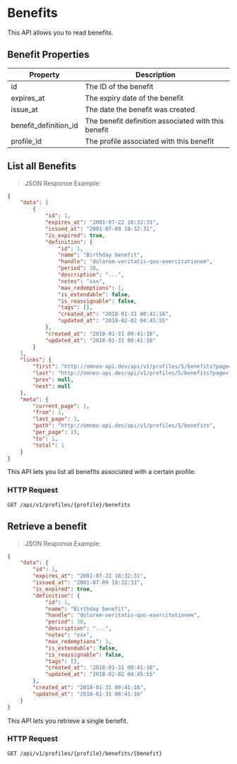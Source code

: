 # Benefits

This API allows you to read benefits.

## Benefit Properties

| Property             | Description                                         |
|-----------------------|-----------------------------------------------------|
| id                    | The ID of the benefit                               |
| expires_at            | The expiry date of the benefit                      |
| issue_at              | The date the benefit was created                    |
| benefit_definition_id | The benefit definition associated with this benefit |
| profile_id            | The profile associated with this benefit            |



## List all Benefits

> JSON Response Example:
                
```json
{
    "data": [
        {
            "id": 1,
            "expires_at": "2001-07-22 18:32:31",
            "issued_at": "2001-07-09 18:32:31",
            "is_expired": true,
            "definition": {
                "id": 1,
                "name": "Birthday benefit",
                "handle": "dolorem-veritatis-quo-exercitationem",
                "period": 30,
                "description": "...",
                "notes": "xxx",
                "max_redemptions": 1,
                "is_extendable": false,
                "is_reassignable": false,
                "tags": [],
                "created_at": "2018-01-31 00:41:16",
                "updated_at": "2018-02-02 04:45:55"
            },
            "created_at": "2018-01-31 00:41:16",
            "updated_at": "2018-01-31 00:41:16"
        }
    ],
    "links": {
        "first": "http://omneo-api.dev/api/v1/profiles/5/benefits?page=1",
        "last": "http://omneo-api.dev/api/v1/profiles/5/benefits?page=1",
        "prev": null,
        "next": null
    },
    "meta": {
        "current_page": 1,
        "from": 1,
        "last_page": 1,
        "path": "http://omneo-api.dev/api/v1/profiles/5/benefits",
        "per_page": 15,
        "to": 1,
        "total": 1
    }
}
```

This API lets you list all benefits associated with a certain profile.

### HTTP Request

`GET /api/v1/profiles/{profile}/benefits`



## Retrieve a benefit

> JSON Response Example:
                
```json
{
    "data": {
        "id": 1,
        "expires_at": "2001-07-22 18:32:31",
        "issued_at": "2001-07-09 18:32:31",
        "is_expired": true,
        "definition": {
            "id": 1,
            "name": "Birthday benefit",
            "handle": "dolorem-veritatis-quo-exercitationem",
            "period": 30,
            "description": "...",
            "notes": "xxx",
            "max_redemptions": 1,
            "is_extendable": false,
            "is_reassignable": false,
            "tags": [],
            "created_at": "2018-01-31 00:41:16",
            "updated_at": "2018-02-02 04:45:55"
        },
        "created_at": "2018-01-31 00:41:16",
        "updated_at": "2018-01-31 00:41:16"
    }
}
```

This API lets you retrieve a single benefit.

### HTTP Request

`GET /api/v1/profiles/{profile}/benefits/{benefit}`
